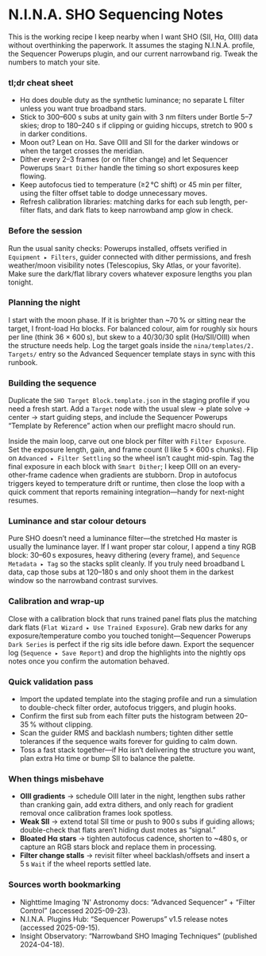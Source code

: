 # N.I.N.A. SHO Sequencing Notes

This is the working recipe I keep nearby when I want SHO (SII, Hα, OIII) data without overthinking the paperwork. It assumes the staging N.I.N.A. profile, the Sequencer Powerups plugin, and our current narrowband rig. Tweak the numbers to match your site.

### tl;dr cheat sheet
- Hα does double duty as the synthetic luminance; no separate L filter unless you want true broadband stars.
- Stick to 300–600 s subs at unity gain with 3 nm filters under Bortle 5–7 skies; drop to 180–240 s if clipping or guiding hiccups, stretch to 900 s in darker conditions.
- Moon out? Lean on Hα. Save OIII and SII for the darker windows or when the target crosses the meridian.
- Dither every 2–3 frames (or on filter change) and let Sequencer Powerups `Smart Dither` handle the timing so short exposures keep flowing.
- Keep autofocus tied to temperature (≥2 °C shift) or 45 min per filter, using the filter offset table to dodge unnecessary moves.
- Refresh calibration libraries: matching darks for each sub length, per-filter flats, and dark flats to keep narrowband amp glow in check.

### Before the session
Run the usual sanity checks: Powerups installed, offsets verified in `Equipment ▸ Filters`, guider connected with dither permissions, and fresh weather/moon visibility notes (Telescopius, Sky Atlas, or your favorite). Make sure the dark/flat library covers whatever exposure lengths you plan tonight.

### Planning the night
I start with the moon phase. If it is brighter than ~70 % or sitting near the target, I front-load Hα blocks. For balanced colour, aim for roughly six hours per line (think 36 × 600 s), but skew to a 40/30/30 split (Hα/SII/OIII) when the structure needs help. Log the target goals inside the `nina/templates/2. Targets/` entry so the Advanced Sequencer template stays in sync with this runbook.

### Building the sequence
Duplicate the `SHO Target Block.template.json` in the staging profile if you need a fresh start. Add a `Target` node with the usual slew → plate solve → center → start guiding steps, and include the Sequencer Powerups “Template by Reference” action when our preflight macro should run.

Inside the main loop, carve out one block per filter with `Filter Exposure`. Set the exposure length, gain, and frame count (I like 5 × 600 s chunks). Flip on `Advanced ▸ Filter Settling` so the wheel isn’t caught mid-spin. Tag the final exposure in each block with `Smart Dither`; I keep OIII on an every-other-frame cadence when gradients are stubborn. Drop in autofocus triggers keyed to temperature drift or runtime, then close the loop with a quick comment that reports remaining integration—handy for next-night resumes.

### Luminance and star colour detours
Pure SHO doesn’t need a luminance filter—the stretched Hα master is usually the luminance layer. If I want proper star colour, I append a tiny RGB block: 30–60 s exposures, heavy dithering (every frame), and `Sequence Metadata ▸ Tag` so the stacks split cleanly. If you truly need broadband L data, cap those subs at 120–180 s and only shoot them in the darkest window so the narrowband contrast survives.

### Calibration and wrap-up
Close with a calibration block that runs trained panel flats plus the matching dark flats (`Flat Wizard ▸ Use Trained Exposure`). Grab new darks for any exposure/temperature combo you touched tonight—Sequencer Powerups `Dark Series` is perfect if the rig sits idle before dawn. Export the sequencer log (`Sequence ▸ Save Report`) and drop the highlights into the nightly ops notes once you confirm the automation behaved.

### Quick validation pass
- Import the updated template into the staging profile and run a simulation to double-check filter order, autofocus triggers, and plugin hooks.
- Confirm the first sub from each filter puts the histogram between 20–35 % without clipping.
- Scan the guider RMS and backlash numbers; tighten dither settle tolerances if the sequence waits forever for guiding to calm down.
- Toss a fast stack together—if Hα isn’t delivering the structure you want, plan extra Hα time or bump SII to balance the palette.

### When things misbehave
- **OIII gradients** → schedule OIII later in the night, lengthen subs rather than cranking gain, add extra dithers, and only reach for gradient removal once calibration frames look spotless.
- **Weak SII** → extend total SII time or push to 900 s subs if guiding allows; double-check that flats aren’t hiding dust motes as “signal.”
- **Bloated Hα stars** → tighten autofocus cadence, shorten to ~480 s, or capture an RGB stars block and replace them in processing.
- **Filter change stalls** → revisit filter wheel backlash/offsets and insert a 5 s `Wait` if the wheel reports settled late.

### Sources worth bookmarking
- Nighttime Imaging 'N' Astronomy docs: “Advanced Sequencer” + “Filter Control” (accessed 2025-09-23).
- N.I.N.A. Plugins Hub: “Sequencer Powerups” v1.5 release notes (accessed 2025-09-15).
- Insight Observatory: “Narrowband SHO Imaging Techniques” (published 2024-04-18).
